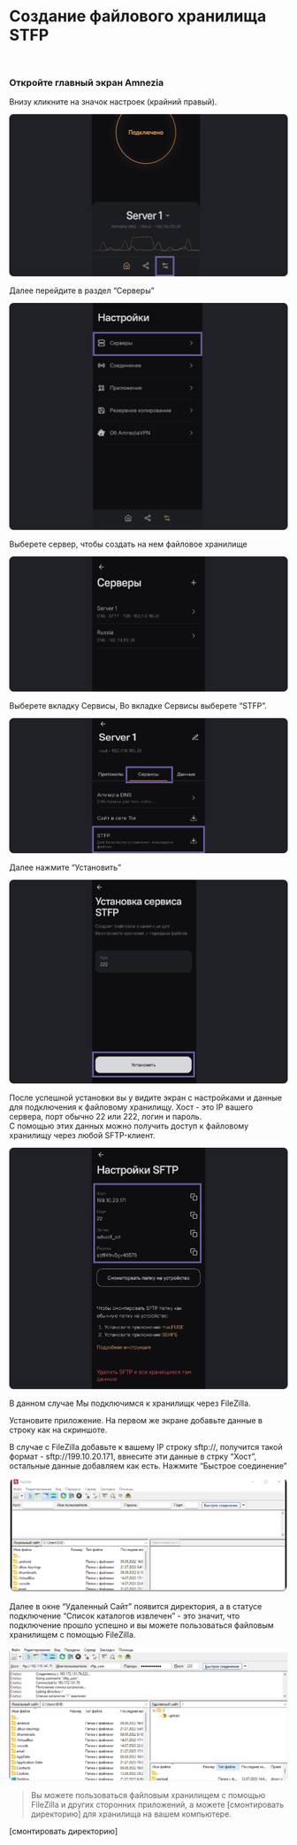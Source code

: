 # Создание файлового хранилища STFP


&nbsp;

### Откройте главный экран Amnezia

 Внизу кликните на значок настроек (крайний правый).

![instruction 1](https://raw.githubusercontent.com/Aftershock669/amnezia-open-docs/master/docs/ru/instructions/24_stfp/img/stfp_ru_1.png)

Далее перейдите в раздел “Серверы”

![instruction 1](https://raw.githubusercontent.com/Aftershock669/amnezia-open-docs/master/docs/ru/instructions/24_stfp/img/stfp_ru_2.png)

Выберете сервер, чтобы создать на нем файловое хранилище

![instruction 1](https://raw.githubusercontent.com/Aftershock669/amnezia-open-docs/master/docs/ru/instructions/24_stfp/img/stfp_ru_3.png)


Выберете вкладку Сервисы, 
Во вкладке Сервисы выберете  “STFP”.

![instruction 1](https://raw.githubusercontent.com/Aftershock669/amnezia-open-docs/master/docs/ru/instructions/24_stfp/img/stfp_ru_4.png)


Далее  нажмите “Установить”

![instruction 1](https://raw.githubusercontent.com/Aftershock669/amnezia-open-docs/master/docs/ru/instructions/24_stfp/img/stfp_ru_5.png)

После успешной установки вы у видите экран с настройками и данные для подключения к файловому хранилищу. 
Хост - это IP вашего сервера, порт обычно  22 или  222, логин и пароль.  
С помощью этих данных можно получить доступ к файловому хранилищу через любой SFTP-клиент.

![instruction 1](https://raw.githubusercontent.com/Aftershock669/amnezia-open-docs/master/docs/ru/instructions/24_stfp/img/stfp_ru_6.png)

В данном случае Мы подключимся к хранилищк через FileZilla. 

Установите приложение. На первом же  экране  добавьте данные в строку как  на скриншоте. 

В случае с FileZilla добавьте к вашему  IP строку sftp://, получится такой формат - sftp://199.10.20.171, 
ввнесите эти данные в стрку “Хост”, остальные данные добавляем как есть. Нажмите “Быстрое соединение”
  
![instruction 1](https://raw.githubusercontent.com/Aftershock669/amnezia-open-docs/master/docs/ru/instructions/24_stfp/img/stfp_ru_7.png)

Далее в окне “Удаленный Сайт” появится директория,  а в статусе подключение “Список каталогов извлечен” - это значит, что подключение прошло успешно и вы можете пользоваться файловым хранилищем с помощью FileZilla. 

![instruction 1](https://raw.githubusercontent.com/Aftershock669/amnezia-open-docs/master/docs/ru/instructions/24_stfp/img/stfp_ru_8.png)

> Вы можете пользоваться файловым хранилищем с помощью FileZilla и других сторонних приложений, а можете [смонтировать директорию] для хранилища на вашем компьютере.  

[amnezia-site-ext-link]: https://amnezia-web-nx1r.vercel.app
[about-int-link]: /about
[Как запустить свой VPN c помощью Amnezia]: https://amnezia-web-nx1r.vercel.app  
[здесь]: https://codex.wordpress.org/ 
[смонтировать директорию] 
